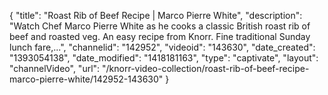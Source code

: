 {
    "title": "Roast Rib of Beef Recipe | Marco Pierre White",
    "description": "Watch Chef Marco Pierre White as he cooks a classic British roast rib of beef and roasted veg. An easy recipe from Knorr. Fine traditional Sunday lunch fare,...",
    "channelid": "142952",
    "videoid": "143630",
    "date_created": "1393054138",
    "date_modified": "1418181163",
    "type": "captivate",
    "layout": "channelVideo",
    "url": "\/knorr-video-collection\/roast-rib-of-beef-recipe-marco-pierre-white\/142952-143630"
}
